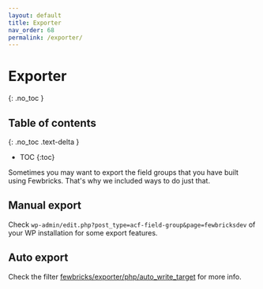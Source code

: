 ```yaml
---
layout: default
title: Exporter
nav_order: 68
permalink: /exporter/
---
```


# Exporter
{: .no_toc }

## Table of contents
{: .no_toc .text-delta }

- TOC
{:toc}

Sometimes you may want to export the field groups that you have built using Fewbricks. That's why we included ways to do just that.

## Manual export
Check `wp-admin/edit.php?post_type=acf-field-group&page=fewbricksdev` of your WP installation for some export features.

## Auto export
Check the filter [fewbricks/exporter/php/auto_write_target](/filters/exporter--php--auto_write_target/) for more info.
